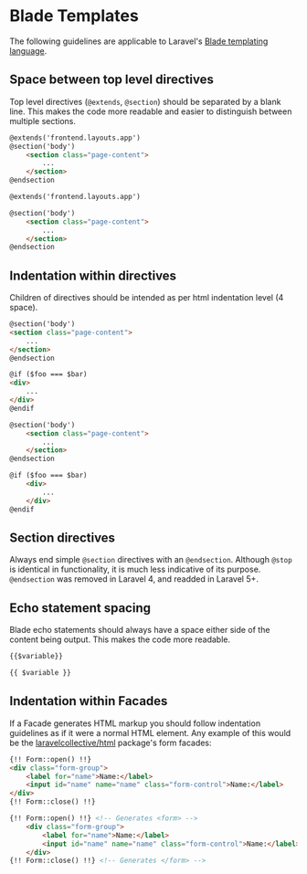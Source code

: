 # Blade Templates

The following guidelines are applicable to Laravel's [Blade templating language](https://laravel.com/docs/blade).

## Space between top level directives

Top level directives (`@extends`, `@section`) should be separated by a blank line. This makes the code more readable and easier to distinguish between multiple sections.

<code-highlight>
<div slot="incorrect">

```html
@extends('frontend.layouts.app')
@section('body')
    <section class="page-content">
        ...
    </section>
@endsection
```

</div>
<div slot="correct">

```html
@extends('frontend.layouts.app')

@section('body')
    <section class="page-content">
        ...
    </section>
@endsection
```

</div>
</code-highlight>

## Indentation within directives

Children of directives should be intended as per html indentation level (4 space).

<code-highlight>
<div slot="incorrect">

```html
@section('body')
<section class="page-content">
    ...
</section>
@endsection

@if ($foo === $bar)
<div>
    ...
</div>
@endif
```

</div>
<div slot="correct">

```html
@section('body')
    <section class="page-content">
        ...
    </section>
@endsection

@if ($foo === $bar)
    <div>
        ...
    </div>
@endif
```

</div>
</code-highlight>

## Section directives

Always end simple `@section` directives with an `@endsection`. Although `@stop` is identical in functionality, it is much less indicative of its purpose. `@endsection` was removed in Laravel 4, and readded in Laravel 5+.

## Echo statement spacing

Blade echo statements should always have a space either side of the content being output. This makes the code more readable.

<code-highlight>
<div slot="incorrect">

```html
{{$variable}}
```

</div>
<div slot="correct">

```html
{{ $variable }}
```

</div>
</code-highlight>

## Indentation within Facades

If a Facade generates HTML markup you should follow indentation guidelines as if it were a normal HTML element. Any example of this would be the [laravelcollective/html](https://laravelcollective.com/docs/5.2/html) package's form facades:

<code-highlight>
<div slot="incorrect">

```html
{!! Form::open() !!}
<div class="form-group">
    <label for="name">Name:</label>
    <input id="name" name="name" class="form-control">Name:</label>
</div>
{!! Form::close() !!}
```

</div>
<div slot="correct">

```html
{!! Form::open() !!} <!-- Generates <form> -->
    <div class="form-group">
        <label for="name">Name:</label>
        <input id="name" name="name" class="form-control">Name:</label>
    </div>
{!! Form::close() !!} <!-- Generates </form> -->
```

</div>
</code-highlight>


